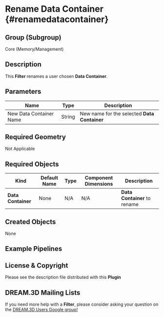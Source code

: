 Rename Data Container {#renamedatacontainer}
=============

## Group (Subgroup) ##

Core (Memory/Management)

## Description ##

This **Filter** renames a user chosen **Data Container**.

## Parameters ##

| Name | Type | Description |
|------|------| ----------- |
| New Data Container Name| String | New name for the selected **Data Container** |

## Required Geometry ##

Not Applicable

## Required Objects ##

| Kind | Default Name | Type | Component Dimensions | Description |
|------|--------------|------|----------------------|-------------|
| **Data Container** | None | N/A | N/A | **Data Container** to rename |

## Created Objects ##

None

## Example Pipelines ##



## License & Copyright ##

Please see the description file distributed with this **Plugin**

## DREAM.3D Mailing Lists ##

If you need more help with a **Filter**, please consider asking your question on the [DREAM.3D Users Google group!](https://groups.google.com/forum/?hl=en#!forum/dream3d-users)

